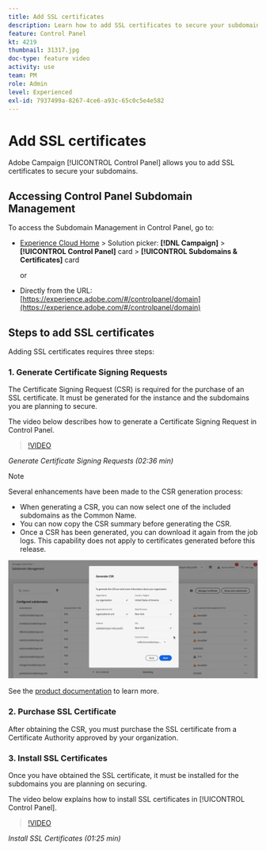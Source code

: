 ```yaml
---
title: Add SSL certificates
description: Learn how to add SSL certificates to secure your subdomains.
feature: Control Panel
kt: 4219
thumbnail: 31317.jpg
doc-type: feature video
activity: use
team: PM
role: Admin
level: Experienced
exl-id: 7937499a-8267-4ce6-a93c-65c0c5e4e582
---
```

# Add SSL certificates

Adobe Campaign [!UICONTROL Control Panel] allows you to add SSL certificates to secure your subdomains.

## Accessing Control Panel Subdomain Management

To access the Subdomain Management in Control Panel, go to:

* [Experience Cloud Home](https://experience.adobe.com/#/home) > Solution picker: **[!DNL Campaign]** > **[!UICONTROL Control Panel]** card > **[!UICONTROL Subdomains & Certificates]** card
  
  or
* Directly from the URL: [https://experience.adobe.com/#/controlpanel/domain](https://experience.adobe.com/#/controlpanel/domain)

## Steps to add SSL certificates

Adding SSL certificates requires three steps:

### 1. Generate Certificate Signing Requests

The Certificate Signing Request (CSR) is required for the purchase of an SSL certificate. It must be generated for the instance and the subdomains you are planning to secure.

 The video below describes how to generate a Certificate Signing Request in Control Panel.

>[!VIDEO](https://video.tv.adobe.com/v/31317?quality=12&learn=0n)

*Generate Certificate Signing Requests (02:36 min)*

>[!NOTE]
>
>Several enhancements have been made to the CSR generation process:
>
>* When generating a CSR, you can now select one of the included subdomains as the Common Name.
>* You can now copy the CSR summary before generating the CSR.
>* Once a CSR has been generated, you can download it again from the job logs. This capability does not apply to certificates generated before this release.
>
>![Download CSR](/help/assets/download-csr.gif)
>
>See the [product documentation](https://experienceleague.adobe.com/docs/control-panel/using/subdomains-and-certificates/renew-ssl/renewing-subdomain-certificate.html?lang=en) to learn more.
>

### 2. Purchase SSL Certificate

After obtaining the CSR, you must purchase the SSL certificate from a Certificate Authority approved by your organization.

### 3. Install SSL Certificates

Once you have obtained the SSL certificate, it must be installed for the subdomains you are planning on securing.

The video below explains how to install SSL certificates in [!UICONTROL Control Panel].  

>[!VIDEO](https://video.tv.adobe.com/v/31166?quality=12&learn=0n)

*Install SSL Certificates (01:25 min)*


